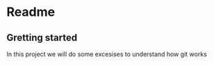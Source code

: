 # Readme

## Gretting started

In this project we will do some excesises to understand how git works
